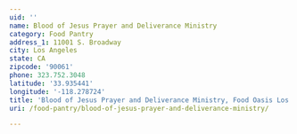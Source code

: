 ```yaml
---
uid: ''
name: Blood of Jesus Prayer and Deliverance Ministry
category: Food Pantry
address_1: 11001 S. Broadway
city: Los Angeles
state: CA
zipcode: '90061'
phone: 323.752.3048
latitude: '33.935441'
longitude: '-118.278724'
title: 'Blood of Jesus Prayer and Deliverance Ministry, Food Oasis Los Angeles'
uri: /food-pantry/blood-of-jesus-prayer-and-deliverance-ministry/

---
```

